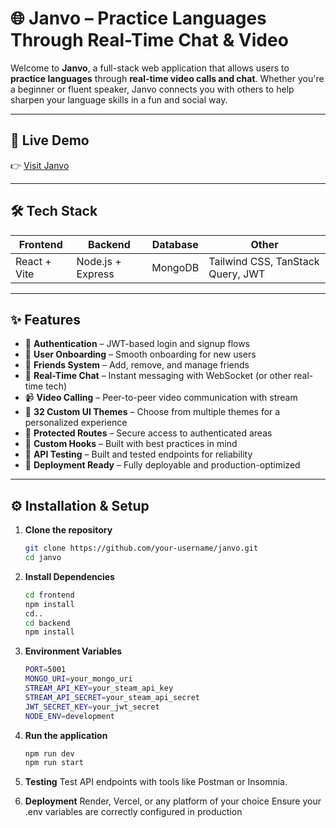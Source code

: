 # 🌐 Janvo – Practice Languages Through Real-Time Chat & Video

Welcome to **Janvo**, a full-stack web application that allows users to **practice languages** through **real-time video calls and chat**. Whether you're a beginner or fluent speaker, Janvo connects you with others to help sharpen your language skills in a fun and social way.

---

## 🚀 Live Demo

👉 [Visit Janvo]((https://janvo.onrender.com))

---

## 🛠️ Tech Stack

| Frontend | Backend | Database | Other |
|----------|---------|----------|-------|
| React + Vite | Node.js + Express | MongoDB | Tailwind CSS, TanStack Query, JWT |

---

## ✨ Features

- 🔐 **Authentication** – JWT-based login and signup flows
- 📄 **User Onboarding** – Smooth onboarding for new users
- 👥 **Friends System** – Add, remove, and manage friends
- 💬 **Real-Time Chat** – Instant messaging with WebSocket (or other real-time tech)
- 📹 **Video Calling** – Peer-to-peer video communication with stream
- 🎨 **32 Custom UI Themes** – Choose from multiple themes for a personalized experience
- 🚨 **Protected Routes** – Secure access to authenticated areas
- 🧰 **Custom Hooks** – Built with best practices in mind
- 🧪 **API Testing** – Built and tested endpoints for reliability
- 🚀 **Deployment Ready** – Fully deployable and production-optimized

---

## ⚙️ Installation & Setup

1. **Clone the repository**
   ```bash
   git clone https://github.com/your-username/janvo.git
   cd janvo

2. **Install Dependencies**
   ```bash
   cd frontend
   npm install
   cd..
   cd backend
   npm install

3. **Environment Variables**
   ```bash
   PORT=5001
   MONGO_URI=your_mongo_uri
   STREAM_API_KEY=your_steam_api_key
   STREAM_API_SECRET=your_steam_api_secret
   JWT_SECRET_KEY=your_jwt_secret
   NODE_ENV=development

4. **Run the application**
   ```bash
   npm run dev
   npm run start

5. **Testing**
   Test API endpoints with tools like Postman or Insomnia.

6. **Deployment**
   Render, Vercel, or any platform of your choice
   Ensure your .env variables are correctly configured in production
